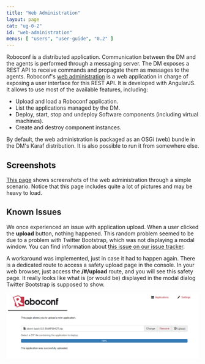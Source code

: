 ```yaml
---
title: "Web Administration"
layout: page
cat: "ug-0-2"
id: "web-administration"
menus: [ "users", "user-guide", "0.2" ]
---
```


Roboconf is a distributed application.
Communication between the DM and the agents is performed through a messaging server.
The DM exposes a REST API to receive commands and propagate them as messages to the agents.
Roboconf's [web administration](https://github.com/roboconf/roboconf-web-administration) is a
web application in charge of exposing a user interface for this REST API.
It is developed with AngularJS. It allows to use most of the available features, including:

* Upload and load a Roboconf application.
* List the applications managed by the DM.
* Deploy, start, stop and undeploy Software components (including virtual machines).
* Create and destroy component instances.

By default, the web administration is packaged as an OSGi (web) bundle in the DM's Karaf distribution.
It is also possible to run it from somewhere else.


## Screenshots

[This page](web-administration-screenshots.html) shows screenshots of the web administration through a simple scenario.
Notice that this page includes quite a lot of pictures and may be heavy to load.


## Known Issues

We once experienced an issue with application upload.
When a user clicked the **upload** button, nothing happened. This random problem seemed to
be due to a problem with Twitter Bootstrap, which was not displaying a modal window. You can find
information about [this issue on our issue tracker](https://github.com/roboconf/roboconf-web-administration/issues/15).

A workaround was implemented, just in case it had to happen again.
There is a dedicated route to access a safety upload page in the console.
In your web browser, just access the **/#/upload** route, and you will see this safety page.
It really looks like what is (or would be) displayed in the modal dialog Twitter Bootstrap is supposed to show.

<img src="/resources/img/roboconf--web-administration--safety-upload-page.jpg" alt="Safety Upload Page" class="gs" />
